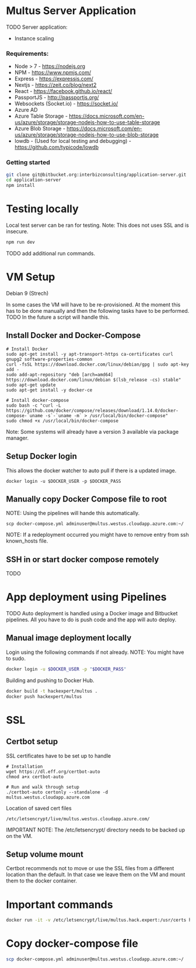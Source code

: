 # Multus Server Application

TODO Server application:

- Instance scaling

### Requirements:

- Node > 7 - https://nodejs.org
- NPM - https://www.npmjs.com/
- Express - https://expressjs.com/
- Nextjs - https://zeit.co/blog/next2
- React - https://facebook.github.io/react/
- PassportJS - http://passportjs.org/
- Websockets (Socket.io) - https://socket.io/
- Azure AD
- Azure Table Storage - https://docs.microsoft.com/en-us/azure/storage/storage-nodejs-how-to-use-table-storage
- Azure Blob Storage - https://docs.microsoft.com/en-us/azure/storage/storage-nodejs-how-to-use-blob-storage
- lowdb - (Used for local testing and debugging) - https://github.com/typicode/lowdb

### Getting started

```sh
git clone git@bitbucket.org:interbizconsulting/application-server.git
cd application-server
npm install
```

# Testing locally

Local test server can be ran for testing. Note: This does not uses SSL and is insecure.

```bash
npm run dev
```

TODO add additional run commands.

# VM Setup

Debian 9 (Strech)

In some cases the VM will have to be re-provisioned.  At the moment this has to be done manually and then the following tasks have to be performed.  TODO In the future a script will handle this.

## Install Docker and Docker-Compose

```
# Install Docker
sudo apt-get install -y apt-transport-https ca-certificates curl gnupg2 software-properties-common
curl -fsSL https://download.docker.com/linux/debian/gpg | sudo apt-key add -
sudo add-apt-repository "deb [arch=amd64] https://download.docker.com/linux/debian $(lsb_release -cs) stable"
sudo apt-get update
sudo apt-get install -y docker-ce

# Install docker-compose
sudo bash -c "curl -L https://github.com/docker/compose/releases/download/1.14.0/docker-compose-`uname -s`-`uname -m` > /usr/local/bin/docker-compose"
sudo chmod +x /usr/local/bin/docker-compose
```

Note: Some systems will already have a version 3 available via package manager.

## Setup Docker login

This allows the docker watcher to auto pull if there is a updated image.

```
docker login -u $DOCKER_USER -p $DOCKER_PASS
```

## Manually copy Docker Compose file to root 

NOTE: Using the pipelines will hande this automatically.

```
scp docker-compose.yml adminuser@multus.westus.cloudapp.azure.com:~/
```

NOTE: If a redeployment occurred you might have to remove entry from ssh known_hosts file.

## SSH in or start docker compose remotely

TODO

# App deployment using Pipelines

TODO
Auto deployment is handled using a Docker image and Bitbucket pipelines.  All you have to do is push code and the app will auto deploy.

## Manual image deployment locally

Login using the following commands if not already.  NOTE: You might have to sudo.

```sh
docker login -u $DOCKER_USER -p "$DOCKER_PASS"
```

Building and pushing to Docker Hub.

```sh
docker build -t hackexpert/multus .
docker push hackexpert/multus
```

# SSL

## Certbot setup

SSL certificates have to be set up to handle 
```
# Installation
wget https://dl.eff.org/certbot-auto
chmod a+x certbot-auto 

# Run and walk through setup
./certbot-auto certonly --standalone -d multus.westus.cloudapp.azure.com
```
Location of saved cert files

```
/etc/letsencrypt/live/multus.westus.cloudapp.azure.com/
```

IMPORTANT NOTE: The /etc/letsencrypt/ directory needs to be backed up on the VM.

## Setup volume mount

Certbot recommends not to move or use the SSL files from a different location than the default.  In that case we leave them on the VM and mount them to the docker container.

# Important commands

```bash
docker run -it -v /etc/letsencrypt/live/multus.hack.expert:/usr/certs hackexpert/multus
```

# Copy docker-compose file

```bash
scp docker-compose.yml adminuser@multus.westus.cloudapp.azure.com:~/
```